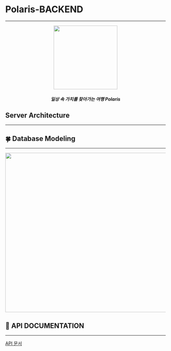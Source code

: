 # Polaris-BACKEND
-------------

<p align="center"><img src="https://user-images.githubusercontent.com/49120090/124932909-6b6f9100-e03e-11eb-963b-f1913dc8a550.png" width="200" height="200"></p>

<h5 align="center">일상 속 가치를 찾아가는 여행 Polaris</h5>

## Server Architecture
---
## 🍀 Database Modeling
---
<img src="https://user-images.githubusercontent.com/49120090/125075043-13499500-e0f9-11eb-838c-630baab64fde.png" width="700" height="500">


## 📖 API DOCUMENTATION 
---

[API 문서](https://github.com/Polaris-Sopterm/Polaris-BACKEND/wiki/%E2%AD%90-Home-%E2%AD%90)
